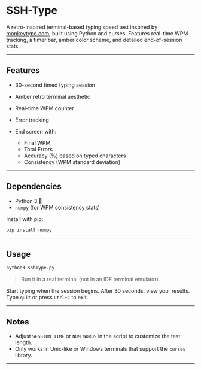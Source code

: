 # SSH-Type
A retro-inspired terminal-based typing speed test inspired by [monkeytype.com](https://monkeytype.com), built using Python and curses. Features real-time WPM tracking, a timer bar, amber color scheme, and detailed end-of-session stats.

---

## Features

* 30-second timed typing session
* Amber retro terminal aesthetic
* Real-time WPM counter
* Error tracking
* End screen with:

  * Final WPM
  * Total Errors
  * Accuracy (%) based on typed characters
  * Consistency (WPM standard deviation)

---

## Dependencies

* Python 3.🍇
* `numpy` (for WPM consistency stats)

Install with pip:

```bash
pip install numpy
```

---

## Usage

```bash
python3 sshType.py
```

> Run it in a real terminal (not in an IDE terminal emulator).

Start typing when the session begins. After 30 seconds, view your results. Type `quit` or press `Ctrl+C` to exit.

---

## Notes

* Adjust `SESSION_TIME` or `NUM_WORDS` in the script to customize the test length.
* Only works in Unix-like or Windows terminals that support the `curses` library.

---
